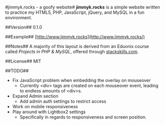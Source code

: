 #jimmyk.rocks - a goofy website#
**jimmyk.rocks** is a simple website written to practice my HTML5, PHP, JavaScript, jQuery, and MySQL in a fun environment.

##Version##
0.1.0

##Example##
[http://www.jimmyk.rocks](http://www.jimmyk.rocks/)

##Notes##
A majority of this layout is derived from an Eduonix course called *Projects in PHP & MySQL*, offered through [stackskills.com](http://stackskills.com).

##License##
MIT

##TODO##
- Fix JavaScript problem when embedding the overlay on mouseover
	- Currently <div\> tags are created on each mouseover event, leading to endless amounts of <div\>s.
- Expand Admin section
	- Add admin auth settings to restrict access
- Work on mobile responsiveness
- Play around with Lightbox2 settings
	- Specifically in regards to responsiveness and screen position.